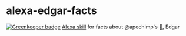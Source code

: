 # alexa-edgar-facts

[![Greenkeeper badge](https://badges.greenkeeper.io/apechimp/alexa-edgar-facts.svg)](https://greenkeeper.io/)
[Alexa skill](https://developer.amazon.com/appsandservices/solutions/alexa/alexa-skills-kit) for facts about @apechimp's :dog:, Edgar
